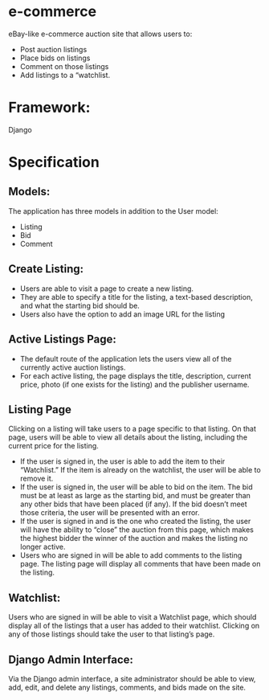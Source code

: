 # e-commerce
eBay-like e-commerce auction site that allows users to:

- Post auction listings
- Place bids on listings
- Comment on those listings
- Add listings to a “watchlist.
# Framework:
Django
# Specification
## Models:
The application has three models in addition to the User model: 
- Listing
- Bid
- Comment

## Create Listing:
- Users are able to visit a page to create a new listing. 
- They are able to specify a title for the listing, a text-based description, and what the starting bid should be. 
- Users also have the option to add an image URL for the listing

## Active Listings Page:
- The default route of the application lets the users view all of the currently active auction listings. 
- For each active listing, the page displays the title, description, current price, photo (if one exists for the listing) and the publisher username.

## Listing Page
Clicking on a listing will take users to a page specific to that listing. On that page, users will be able to view all details about the listing, including the current price for the listing.
- If the user is signed in, the user is able to add the item to their “Watchlist.” If the item is already on the watchlist, the user will be able to remove it.
- If the user is signed in, the user will be able to bid on the item. The bid must be at least as large as the starting bid, and must be greater than any other bids that have been placed (if any). If the bid doesn’t meet those criteria, the user will be presented with an error.
- If the user is signed in and is the one who created the listing, the user will have the ability to “close” the auction from this page, which makes the highest bidder the winner of the auction and makes the listing no longer active.
- Users who are signed in will be able to add comments to the listing page. The listing page will display all comments that have been made on the listing.

## Watchlist: 
Users who are signed in will be able to visit a Watchlist page, which should display all of the listings that a user has added to their watchlist. Clicking on any of those listings should take the user to that listing’s page.
## Django Admin Interface: 
Via the Django admin interface, a site administrator should be able to view, add, edit, and delete any listings, comments, and bids made on the site.

